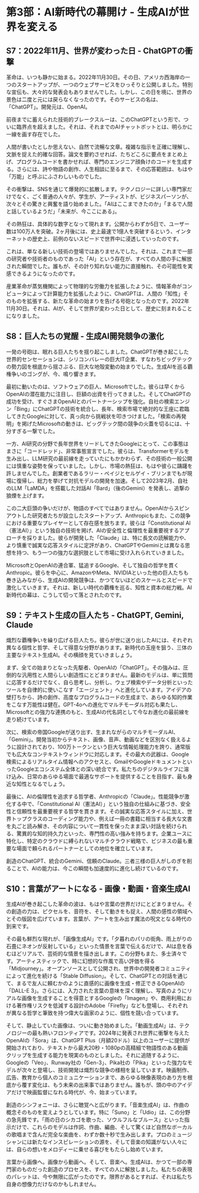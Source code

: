 # 第3部：AI新時代の幕開け - 生成AIが世界を変える

## S7：2022年11月、世界が変わった日 - ChatGPTの衝撃

革命は、いつも静かに始まる。2022年11月30日。その日、アメリカ西海岸の一つのスタートアップが、一つのウェブサービスをひっそりと公開しました。特別な宣伝も、大々的な発表会もありませんでした。しかし、この日を境に、世界の景色は二度と元には戻らなくなったのです。そのサービスの名は、「ChatGPT」。開発元は、OpenAI。

前夜までに蓄えられた技術的ブレークスルーは、このChatGPTという形で、ついに臨界点を超えました。それは、それまでのAIチャットボットとは、明らかに一線を画す存在でした。

人間が書いたとしか思えない、自然で流暢な文章。複雑な指示を正確に理解し、文脈を捉えた的確な回答。論文を要約させれば、たちどころに要点をまとめ上げ、プログラムコードを書かせれば、専門のエンジニア顔負けのコードを生成する。さらには、詩や物語の創作、人生相談に至るまで、その応答範囲は、もはや「万能」と呼ぶにふさわしいものでした。

その衝撃は、SNSを通じて爆発的に拡散します。テクノロジーに詳しい専門家だけでなく、ごく普通の人々が、学生が、アーティストが、ビジネスパーソンが、次々とその驚きと興奮を語り始めました。「AIはここまできたのか」「まるで人間と話しているようだ」「未来が、今ここにある」。

その熱狂は、具体的な数字となって現れます。公開からわずか5日で、ユーザー数は100万人を突破。2ヶ月後には、史上最速で1億人を突破するという、インターネットの歴史上、前例のないスピードで世界中に浸透していったのです。

これは、単なる新しい技術の登場ではありませんでした。それは、これまで一部の研究者や技術者のものであった「AI」という存在が、すべての人間の手に解放された瞬間でした。誰もが、その計り知れない能力に直接触れ、その可能性を実感できるようになったのです。

産業革命が蒸気機関によって物理的な労働力を拡張したように、情報革命がコンピュータによって計算能力を拡張したように、ChatGPTは、人間の「知性」そのものを拡張する、新たな革命の始まりを告げる号砲となったのです。2022年11月30日。それは、AIが、そして世界が変わった日として、歴史に刻まれることになりました。

## S8：巨人たちの覚醒 - 生成AI開発競争の激化

一発の号砲は、眠れる巨人たちを揺り起こしました。ChatGPTが巻き起こした世界的センセーションは、シリコンバレーの巨大IT企業、すなわちビッグテックの勢力図を根底から揺さぶる、巨大な地殻変動の始まりでした。生成AIを巡る覇権争いのゴングが、今、鳴り響きます。

最初に動いたのは、ソフトウェアの巨人、Microsoftでした。彼らは早くからOpenAIの潜在能力に注目し、巨額の出資を行ってきました。そしてChatGPTの成功を受け、すぐさまOpenAIとのパートナーシップを強化。自社の検索エンジン「Bing」にChatGPTの技術を統合し、長年、検索市場で絶対的な王座に君臨してきたGoogleに対して、真っ向から挑戦状を叩きつけました。「検索の再発明」を掲げたMicrosoftの動きは、ビッグテック間の競争の火蓋を切るには、十分すぎる一撃でした。

一方、AI研究の分野で長年世界をリードしてきたGoogleにとって、この事態はまさに「コードレッド」、非常事態宣言でした。彼らは、Transformerモデルを生み出し、LLM研究の最前線を走っていたにもかかわらず、その技術の一般公開には慎重な姿勢を保っていました。しかし、市場の熱狂は、もはや彼らに躊躇を許しませんでした。創業者であるラリー・ペイジとセルゲイ・ブリンまでもが現場に復帰し、総力を挙げて対抗モデルの開発を加速。そして2023年2月、自社のLLM「LaMDA」を搭載した対話AI「Bard」（後のGemini）を発表し、追撃の狼煙を上げます。

この二大巨頭の争いだけが、物語のすべてではありません。OpenAIからスピンアウトした研究者たちが設立したスタートアップ、Anthropicもまた、この競争における重要なプレイヤーとして存在感を放ちます。彼らは「Constitutional AI（憲法AI）」という独自の技術を掲げ、AIの安全性と倫理性を最重要視するアプローチを採りました。彼らが開発した「Claude」は、特に長文の読解能力や、より慎重で誠実な応答スタイルに定評があり、ChatGPTやGeminiとは異なる思想を持つ、もう一つの強力な選択肢として市場に受け入れられていきました。

MicrosoftとOpenAIの連合軍、猛追するGoogle、そして独自の哲学を貫くAnthropic。彼らを中心に、AmazonやMeta、NVIDIAといった他の巨人たちも巻き込みながら、生成AIの開発競争は、かつてないほどのスケールとスピードで激化していきます。それは、新しい時代の覇権を巡る、知性と資本の総力戦。AI新時代の幕は、こうして切って落とされたのです。 

## S9：テキスト生成の巨人たち - ChatGPT, Gemini, Claude

熾烈な覇権争いを繰り広げる巨人たち。彼らが世に送り出したAIには、それぞれ異なる個性と哲学、そして得意な分野があります。新時代の玉座を狙う、三体の主要なテキスト生成AI。その横顔を見ていきましょう。

まず、全ての始まりとなった先駆者、OpenAIの「ChatGPT」。その強みは、圧倒的な汎用性と人間らしい創造性にとどまりません。最新のモデルは、単に質問に応答するだけでなく、自ら思考し、分析し、ウェブ検索やデータ分析といったツールを自律的に使いこなす「エージェント」へと進化しています。アイデアの壁打ちから、詩の創作、高度なプログラムコードの生成まで、あらゆる知的作業をこなす万能性は健在。GPT-4oへの進化でマルチモーダル対応も果たし、Microsoftとの強力な連携のもと、生成AIの代名詞として今なお進化の最前線を走り続けています。

次に、検索の帝国Googleが送り出す、生まれながらのマルチモーダルAI、「Gemini」。開発当初からテキスト、画像、音声、動画などを区別なく扱えるように設計されており、100万トークンという巨大な情報処理能力を誇り、通常版でも広大なコンテキストウィンドウに対応します。その最大の武器は、Google検索によるリアルタイム情報へのアクセスと、GmailやGoogleドキュメントといったGoogleエコシステム全体との深い統合です。私たちのデジタルライフに溶け込み、日常のあらゆる場面で最適なサポートを提供することを目指す、最も身近な知性となるでしょう。

最後に、AIの倫理性を追求する哲学者、Anthropicの「Claude」。性能競争が激化する中で、「Constitutional AI（憲法AI）」という独自の仕組みに基づき、安全性と信頼性を最重要視する哲学を貫きます。その誠実な応答スタイルに加え、世界トップクラスのコーディング能力や、例えば一冊の書籍に相当する長大な文書を丸ごと読み解き、その内容について一貫性を保ったまま深い対話を続けられる、驚異的な知的持久力といった、専門性の高い強みを持ちます。企業ユースに特化し、特定のクラウドに縛られないマルチクラウド戦略で、ビジネスの最も重要な場面で頼られるパートナーとしての地位を確立しています。

創造のChatGPT、統合のGemini、信頼のClaude。三者三様の巨人がしのぎを削ることで、AIの能力は、今この瞬間も加速度的に進化し続けているのです。

## S10：言葉がアートになる - 画像・動画・音楽生成AI

生成AIが巻き起こした革命の波は、もはや言葉の世界だけにとどまりません。その創造の力は、ピクセルを、音符を、そして動きをも捉え、人間の感性の領域へとその版図を広げています。言葉が、アートを生み出す魔法の呪文となる時代の到来です。

その最も鮮烈な現れが、「画像生成AI」です。「夕暮れのパリの街角、雨上がりの石畳にネオンが反射している」といった情景を言葉で伝えるだけで、AIは息を呑むほどリアルで、芸術的な情景を描き出します。この分野もまた、多士済々です。アーティスティックで、時に幻想的な作風で高い評価を得る「Midjourney」。オープンソースとして公開され、世界中の開発者コミュニティによって進化を続ける「Stable Diffusion」。そして、ChatGPTとの対話を通じて、まるで友人に頼むかのように直感的に画像を生成・修正できるOpenAIの「DALL-E 3」。さらには、入力された言葉の意味を深く理解し、写真のようにリアルな画像を生成することを得意とするGoogleの「Imagen」や、商用利用における著作権リスクを低減する設計のAdobe「Firefly」なども登場し、それぞれが異なる哲学と筆致を持つ偉大な画家のように、個性を競い合っています。

そして、静止していた画像は、ついに動き始めました。「動画生成AI」は、テクノロジーの最も熱いフロンティアです。2024年に発表され世界に衝撃を与えたOpenAIの「Sora」は、ChatGPT Plus（月額20ドル）以上のユーザーに提供が開始されており、テキストから最大20秒・1080pの高精細で物語性のある動画クリップを生成する能力を現実のものとしました。それに追随するように、Googleの「Veo」、Runway社の「Gen-3」、Pika社の「Pika」といった強力なモデルが次々と登場し、技術開発は熾烈な競争の様相を呈しています。映画制作、広告、教育から個人のコミュニケーションまで、あらゆる映像表現のあり方を根底から覆す変化は、もう未来の出来事ではありません。誰もが、頭の中のアイデアだけで映画監督になれる時代が、今、始まっています。

創造のシンフォニーは、さらに聴覚へと広がります。「音楽生成AI」は、作曲の概念そのものを変えようとしています。特に「Suno」と「Udio」は、この分野の急先鋒です。「雨の日のシカゴを歌った、ソウルフルなブルース」といった指示だけで、これらのモデルは作詞、作曲、編曲、そして驚くほど自然なボーカルの歌唱まで含んだ完全な楽曲を、わずか数十秒で生み出します。プロのミュージシャンには新たなインスピレーションの源を、そして音楽の知識がない人々には、自らの想いをメロディーに乗せる喜びをもたらし始めています。

言葉から画像へ。画像から動画へ。そして、音楽へ。生成AIは、かつて一部の専門家のものだった創造のプロセスを、すべての人に解放しました。私たちの表現のパレットは、今や無限に広がったのです。限界があるとすれば、それは私たち自身の想像力だけなのかもしれません。